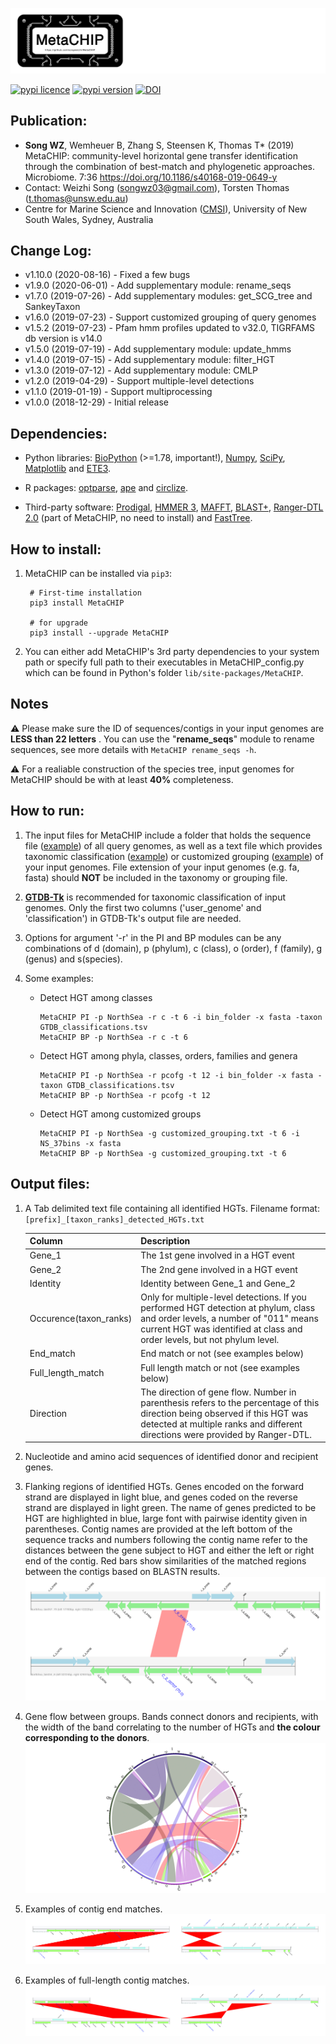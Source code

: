 
![logo](images/MetaCHIP_logo.jpg)

[![pypi licence       ](https://img.shields.io/pypi/l/MetaCHIP.svg)](https://opensource.org/licenses/gpl-3.0.html)
[![pypi version       ](https://img.shields.io/pypi/v/MetaCHIP.svg)](https://pypi.python.org/pypi/MetaCHIP) 
[![DOI                ](https://img.shields.io/static/v1.svg?label=DOI&message=10.1186/s40168-019-0649-y&color=orange)](https://doi.org/10.1186/s40168-019-0649-y)


Publication:
---

+ **Song WZ**, Wemheuer B, Zhang S, Steensen K, Thomas T* (2019) MetaCHIP: community-level horizontal gene transfer identification through the combination of best-match and phylogenetic approaches. Microbiome. 7:36 https://doi.org/10.1186/s40168-019-0649-y
+ Contact: Weizhi Song (songwz03@gmail.com), Torsten Thomas (t.thomas@unsw.edu.au)
+ Centre for Marine Science and Innovation ([CMSI](https://www.cmsi.unsw.edu.au)), University of New South Wales, Sydney, Australia


Change Log:
---

* v1.10.0 (2020-08-16) - Fixed a few bugs
* v1.9.0 (2020-06-01) - Add supplementary module: rename_seqs
* v1.7.0 (2019-07-26) - Add supplementary modules: get_SCG_tree and SankeyTaxon
* v1.6.0 (2019-07-23) - Support customized grouping of query genomes
* v1.5.2 (2019-07-23) - Pfam hmm profiles updated to v32.0, TIGRFAMS db version is v14.0
* v1.5.0 (2019-07-19) - Add supplementary module: update_hmms
* v1.4.0 (2019-07-15) - Add supplementary module: filter_HGT
* v1.3.0 (2019-07-12) - Add supplementary module: CMLP
* v1.2.0 (2019-04-29) - Support multiple-level detections
* v1.1.0 (2019-01-19) - Support multiprocessing
* v1.0.0 (2018-12-29) - Initial release


Dependencies:
---

+ Python libraries: 
[BioPython](https://github.com/biopython/biopython.github.io/) (>=1.78, important!), 
[Numpy](http://www.numpy.org),
[SciPy](https://www.scipy.org),
[Matplotlib](http://matplotlib.org) and 
[ETE3](http://etetoolkit.org).

+ R packages: 
[optparse](https://cran.r-project.org/web/packages/optparse/index.html),
[ape](https://cran.r-project.org/web/packages/ape/index.html) and 
[circlize](https://cran.r-project.org/web/packages/circlize/index.html).

+ Third-party software: 
[Prodigal](https://github.com/hyattpd/Prodigal), 
[HMMER 3](http://hmmer.org),
[MAFFT](https://mafft.cbrc.jp/alignment/software/),
[BLAST+](https://blast.ncbi.nlm.nih.gov/Blast.cgi?PAGE_TYPE=BlastDocs&DOC_TYPE=Download),
[Ranger-DTL 2.0](https://compbio.engr.uconn.edu/software/RANGER-DTL/) (part of MetaCHIP, no need to install) and 
[FastTree](http://www.microbesonline.org/fasttree/).


How to install:
---

1. MetaCHIP can be installed via `pip3`:

        # First-time installation
        pip3 install MetaCHIP
        
        # for upgrade
        pip3 install --upgrade MetaCHIP
        
1. You can either add MetaCHIP's 3rd party dependencies to your system path or specify full path to their executables in MetaCHIP_config.py which can be found in Python's folder `lib/site-packages/MetaCHIP`.


Notes
---

:warning: Please make sure the ID of sequences/contigs in your input genomes are **LESS than 22 letters** . 
You can use the "**rename_seqs**" module to rename sequences, see more details with `MetaCHIP rename_seqs -h`.

:warning: For a realiable construction of the species tree, input genomes for MetaCHIP should be with at least **40%** completeness.

How to run:
---

1. The input files for MetaCHIP include a folder that holds the sequence file ([example](https://github.com/songweizhi/MetaCHIP/blob/master/input_file_examples/human_gut_bins))
of all query genomes, as well as a text file which provides taxonomic classification ([example](https://github.com/songweizhi/MetaCHIP/blob/master/input_file_examples/human_gut_bins_GTDB.tsv)) 
or customized grouping ([example](https://github.com/songweizhi/MetaCHIP/blob/master/input_file_examples/customized_grouping.txt))
of your input genomes. File extension of your input genomes (e.g. fa, fasta) should **NOT** be included in the taxonomy or grouping file.

1. [**GTDB-Tk**](https://github.com/Ecogenomics/GTDBTk) is recommended for taxonomic classification of input genomes. Only the first two columns ('user_genome' and 'classification') in GTDB-Tk's output file are needed. 


1. Options for argument '-r' in the PI and BP modules can be any combinations of d (domain), p (phylum), c (class), o (order), f (family), g (genus) and s(species).

1. Some examples: 
               
    * Detect HGT among classes
    
          MetaCHIP PI -p NorthSea -r c -t 6 -i bin_folder -x fasta -taxon GTDB_classifications.tsv
          MetaCHIP BP -p NorthSea -r c -t 6

    * Detect HGT among phyla, classes, orders, families and genera

          MetaCHIP PI -p NorthSea -r pcofg -t 12 -i bin_folder -x fasta -taxon GTDB_classifications.tsv
          MetaCHIP BP -p NorthSea -r pcofg -t 12

    * Detect HGT among customized groups
        
          MetaCHIP PI -p NorthSea -g customized_grouping.txt -t 6 -i NS_37bins -x fasta
          MetaCHIP BP -p NorthSea -g customized_grouping.txt -t 6


Output files:
---

1. A Tab delimited text file containing all identified HGTs. Filename format: `[prefix]_[taxon_ranks]_detected_HGTs.txt`

    |Column|Description|
    |---|---|
    |Gene_1|The 1st gene involved in a HGT event|
    |Gene_2|The 2nd gene involved in a HGT event|
    |Identity|Identity between Gene_1 and Gene_2|
    |Occurence(taxon_ranks)|Only for multiple-level detections. If you performed HGT detection at phylum, class and order levels, a number of "011" means current HGT was identified at class and order levels, but not phylum level.|
    |End_match|End match or not (see examples below)|
    |Full_length_match|Full length match or not (see examples below)|
    |Direction|The direction of gene flow. Number in parenthesis refers to the percentage of this direction being observed if this HGT was detected at multiple ranks and different directions were provided by Ranger-DTL.|   


1. Nucleotide and amino acid sequences of identified donor and recipient genes.


1. Flanking regions of identified HGTs. Genes encoded on the forward strand are displayed in light blue, and genes coded on the reverse strand are displayed in light green. The name of genes predicted to be HGT are highlighted in blue, large font with pairwise identity given in parentheses. Contig names are provided at the left bottom of the sequence tracks and numbers following the contig name refer to the distances between the gene subject to HGT and either the left or right end of the contig. Red bars show similarities of the matched regions between the contigs based on BLASTN results.
    ![flanking_regions](images/flanking_regions.png)

        
1. Gene flow between groups. Bands connect donors and recipients, with the width of the band correlating to the number of HGTs and **the colour corresponding to the donors**.
    ![Gene_flow](images/Gene_flow.jpg)


1. Examples of contig end matches.
    ![end_match](images/end_match.jpg)   

        
1. Examples of full-length contig matches.
    ![full_length_match](images/full_length_match.jpg)

